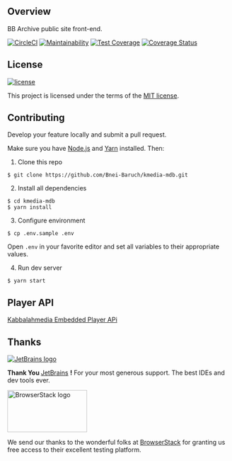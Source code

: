 ## Overview

BB Archive public site front-end.

[![CircleCI](https://circleci.com/gh/Bnei-Baruch/kmedia-mdb.svg?style=shield&circle-token=eca42e6b560ebed2a45ee2c737457c1006ff4a59)](https://circleci.com/gh/Bnei-Baruch/kmedia-mdb)
[![Maintainability](https://api.codeclimate.com/v1/badges/0be642c3213449758fb2/maintainability)](https://codeclimate.com/github/Bnei-Baruch/kmedia-mdb/maintainability)
[![Test Coverage](https://api.codeclimate.com/v1/badges/0be642c3213449758fb2/test_coverage)](https://codeclimate.com/github/Bnei-Baruch/kmedia-mdb/test_coverage)
[![Coverage Status](https://coveralls.io/repos/github/Bnei-Baruch/kmedia-mdb/badge.svg?branch=master)](https://coveralls.io/github/Bnei-Baruch/kmedia-mdb?branch=master)

## License
   [![license](https://img.shields.io/badge/license-MIT-green.svg)](https://github.com/Bnei-Baruch/kmedia-mdb/blob/master/LICENSE)
           
   This project is licensed under the terms of the [MIT license](/LICENSE.md).

## Contributing

Develop your feature locally and submit a pull request.

Make sure you have [Node.js](https://nodejs.org) and [Yarn](https://yarnpkg.com/) installed. Then:

1. Clone this repo
```shell
$ git clone https://github.com/Bnei-Baruch/kmedia-mdb.git
```

2. Install all dependencies
```shell
$ cd kmedia-mdb
$ yarn install
```

3. Configure environment
```shell
$ cp .env.sample .env
```
Open `.env` in your favorite editor and set all variables to their appropriate values.


4. Run dev server
```shell
$ yarn start
```

## Player API
[Kabbalahmedia Embedded Player APi](https://kabbalahmedia.info/KMedia+Player+Api.pdf)
## Thanks


<a href="https://www.jetbrains.com" target="_blank" title="JetBrains">
<img alt="JetBrains logo" src="https://cdn.rawgit.com/JetBrains/logos/706c8cc4/web/jetbrains/jetbrains-variant-3.svg">
</a>

<strong>Thank You </strong> [JetBrains](https://www.jetbrains.com) **!** 
For your most generous support. The best IDEs and dev tools ever.


<a href="https://www.browserstack.com" target="_blank" title="BrowserStack">
<img alt="BrowserStack logo" src="https://www.browserstack.com/images/layout/browserstack-logo-600x315.png" width="180" height="95">
</a>

We send our thanks to the wonderful folks at [BrowserStack](https://www.browserstack.com) for granting us free access to their excellent testing platform.


